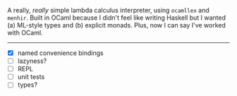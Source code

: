 A really, *really* simple lambda calculus interpreter, using `ocamllex` and `menhir`. Built in OCaml because I didn't feel like writing Haskell but I wanted (a) ML-style types and (b) explicit monads. Plus, now I can say I've worked with OCaml.

---

- [x] named convenience bindings
- [ ] lazyness?
- [ ] REPL
- [ ] unit tests
- [ ] types?
